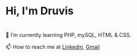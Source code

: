 # Hi, I'm Druvis <h1> 


🌱 I’m currently learning PHP, mySQL, HTML & CSS.

📫 How to reach me at [Linkedin](https://www.linkedin.com/in/druvisrudzitis/), [Gmail](druvisrudzitis@gmail)

<!--
**DruvisRudzitis/DruvisRudzitis** is a ✨ _special_ ✨ repository because its `README.md` (this file) appears on your GitHub profile.

Here are some ideas to get you started:

- 🔭 I’m currently working on ...
- 🌱 I’m currently learning ...
- 👯 I’m looking to collaborate on ...
- 🤔 I’m looking for help with ...
- 💬 Ask me about ...
- 📫 How to reach me: ...
- 😄 Pronouns: ...
- ⚡ Fun fact: ...
-->
